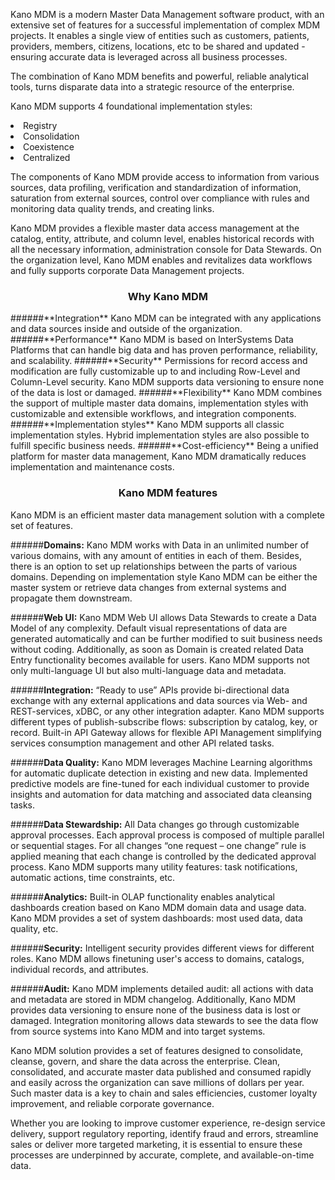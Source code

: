<p>Kano MDM is a modern Master Data Management software product, with an extensive set of features for a successful implementation of complex MDM projects. It enables a single view of entities such as customers, patients, providers, members, citizens, locations, etc to be shared and updated - ensuring accurate data is leveraged across all business processes.</p>

<p>The combination of Kano MDM benefits and powerful, reliable analytical tools, turns disparate data into a strategic resource of the enterprise.</p>

 <p>Kano MDM supports 4 foundational implementation styles:</p>
<lu>
<li>Registry</li> 
<li>Consolidation</li> 
<li>Coexistence</li> 
<li>Centralized</li> 
 </lu>

The components of Kano MDM provide access to information from various sources, data profiling, verification and standardization of information, saturation from external sources, control over compliance with rules and monitoring data quality trends, and creating links.

Kano MDM provides a flexible master data access management at the catalog, entity, attribute, and column level, enables historical records with all the necessary information, administration console for Data Stewards. On the organization level, Kano MDM  enables and revitalizes data workflows and fully supports corporate Data Management projects. 

<h3 align="center">Why Kano MDM</h3>
######**Integration**
Kano  MDM  can be integrated with any applications and data sources inside and outside of the organization.
######**Performance**
Kano MDM is based on InterSystems Data Platforms that can handle big data and has proven performance, reliability, and scalability.
######**Security**
Permissions for record access and modification are fully customizable up to and including Row-Level and Column-Level security. Kano MDM supports data versioning to ensure none of the data is lost or damaged.
######**Flexibility** 
Kano MDM combines the support of multiple master data domains, implementation styles with customizable and extensible workflows, and integration components.
######**Implementation styles**
Kano  MDM  supports all classic implementation styles. Hybrid implementation styles are also possible to fulfill specific business needs.
######**Cost-efficiency**
Being a unified platform for master data management, Kano MDM dramatically reduces implementation and maintenance costs.

<h3 align="center">Kano MDM features</h3>
Kano MDM is an efficient master data management solution with a complete set of features.

######**Domains:**
Kano MDM works with Data in an unlimited number of various domains, with any amount of entities in each of them. Besides, there is an option to set up relationships between the parts of various domains. Depending on implementation style Kano MDM can be either the master system or retrieve data changes from external systems and propagate them downstream.
 
######**Web UI:**
Kano MDM Web UI allows Data Stewards to create a Data Model of any complexity. Default visual representations of data are generated automatically and can be further modified to suit business needs without coding. Additionally, as soon as Domain is created related Data Entry functionality becomes available for users. Kano MDM supports not only multi-language UI but also multi-language data and metadata.
 
######**Integration:**
“Ready to use” APIs provide bi-directional data exchange with any external applications and data sources via Web- and REST-services, xDBC, or any other integration adapter. Kano MDM supports different types of publish-subscribe flows: subscription by catalog, key, or record. Built-in API Gateway allows for flexible API Management simplifying services consumption management and other API related tasks.
 
######**Data Quality:**
Kano MDM leverages Machine Learning algorithms for automatic duplicate detection in existing and new data. Implemented predictive models are fine-tuned for each individual customer to provide insights and automation for data matching and associated data cleansing tasks.
 
######**Data Stewardship:**
All Data changes go through customizable approval processes. Each approval process is composed of multiple parallel or sequential stages. For all changes “one request – one change” rule is applied meaning that each change is controlled by the dedicated approval process. Kano MDM supports many utility features: task notifications, automatic actions, time constraints, etc.
 
######**Analytics:**
Built-in OLAP functionality enables analytical dashboards creation based on Kano MDM domain data and usage data. Kano MDM provides a set of system dashboards: most used data, data quality, etc.
 
######**Security:**
 Intelligent security provides different views for different roles. Kano MDM allows finetuning user's access to domains, catalogs, individual records, and attributes.
 
######**Audit:**
Kano MDM implements detailed audit: all actions with data and metadata are stored in MDM changelog. Additionally, Kano MDM provides data versioning to ensure none of the business data is lost or damaged. Integration monitoring allows data stewards to see the data flow from source systems into Kano MDM and into target systems.

Kano MDM solution provides a set of features designed to consolidate, cleanse, govern, and share the data across the enterprise. Clean, consolidated, and accurate master data published and consumed rapidly and easily across the organization can save millions of dollars per year. Such master data is a key to chain and sales efficiencies, customer loyalty improvement, and reliable corporate governance.  

Whether you are looking to improve customer experience, re-design service delivery, support regulatory reporting, identify fraud and errors, streamline sales or deliver more targeted marketing, it is essential to ensure these processes are underpinned by accurate, complete, and available-on-time data. 





